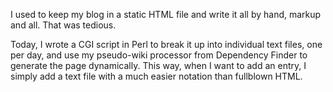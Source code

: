 I used to keep my blog in a static HTML file and write it all by hand, markup
and all.  That was tedious.

Today, I wrote a CGI script in Perl to break it up into individual text files,
one per day, and use my pseudo-wiki processor from Dependency Finder to
generate the page dynamically.  This way, when I want to add an entry, I simply
add a text file with a much easier notation than fullblown HTML.
